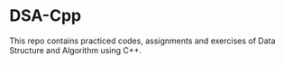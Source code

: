 # DSA-Cpp
<p>
This repo contains practiced codes, assignments and exercises of Data Structure and Algorithm using C++. 
</p>